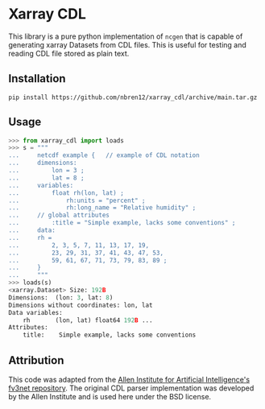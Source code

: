 # Xarray CDL

This library is a pure python implementation of `ncgen` that is capable of
generating xarray Datasets from CDL files. This is useful for testing and
reading CDL file stored as plain text.

## Installation

```
pip install https://github.com/nbren12/xarray_cdl/archive/main.tar.gz
```

## Usage

```python
>>> from xarray_cdl import loads
>>> s = """
...     netcdf example {   // example of CDL notation
...     dimensions:
...         lon = 3 ;
...         lat = 8 ;
...     variables:
...         float rh(lon, lat) ;
...             rh:units = "percent" ;
...             rh:long_name = "Relative humidity" ;
...     // global attributes
...         :title = "Simple example, lacks some conventions" ;
...     data:
...     rh =
...         2, 3, 5, 7, 11, 13, 17, 19,
...         23, 29, 31, 37, 41, 43, 47, 53,
...         59, 61, 67, 71, 73, 79, 83, 89 ;
...     }
...     """
>>> loads(s)
<xarray.Dataset> Size: 192B
Dimensions:  (lon: 3, lat: 8)
Dimensions without coordinates: lon, lat
Data variables:
    rh       (lon, lat) float64 192B ...
Attributes:
    title:    Simple example, lacks some conventions
```

## Attribution

This code was adapted from the [Allen Institute for Artificial Intelligence's fv3net repository](https://github.com/ai2cm/fv3net/tree/master/external/vcm/vcm/cdl). The original CDL parser implementation was developed by the Allen Institute and is used here under the BSD license.
